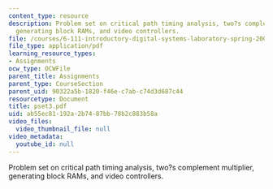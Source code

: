 ```yaml
---
content_type: resource
description: Problem set on critical path timing analysis, two?s complement multiplier,
  generating block RAMs, and video controllers.
file: /courses/6-111-introductory-digital-systems-laboratory-spring-2006/ab55ec81192a2b7487bb78b2c883b58a_pset3.pdf
file_type: application/pdf
learning_resource_types:
- Assignments
ocw_type: OCWFile
parent_title: Assignments
parent_type: CourseSection
parent_uid: 90322a5b-1820-f46e-c7ab-c74d3d687c44
resourcetype: Document
title: pset3.pdf
uid: ab55ec81-192a-2b74-87bb-78b2c883b58a
video_files:
  video_thumbnail_file: null
video_metadata:
  youtube_id: null
---
```

Problem set on critical path timing analysis, two?s complement multiplier, generating block RAMs, and video controllers.